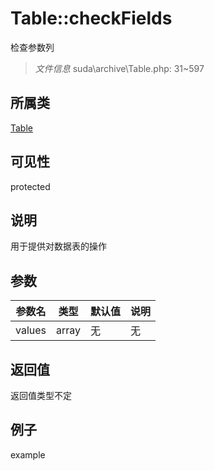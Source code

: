 # Table::checkFields

检查参数列

> *文件信息* suda\archive\Table.php: 31~597

## 所属类 

[Table](../Table.md)

## 可见性

 protected 

## 说明


用于提供对数据表的操作



## 参数


| 参数名 | 类型 | 默认值 | 说明 |
|--------|-----|-------|-------|
| values |  array | 无 | 无 |



## 返回值

返回值类型不定


## 例子

example